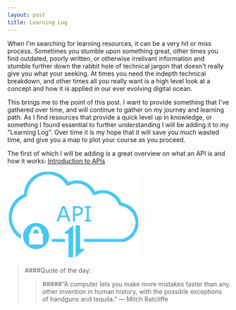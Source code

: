 ```yaml
---
layout: post
title: Learning Log
---
```



When I'm searching for learning resources, it can be a very hit or miss process. Sometimes you stumble upon something great, other times you find outdated, poorly written, or otherwise irrelivant information and stumble further down the rabbit hole of technical jargon that doesn't really give you what your seeking. At times you need the indepth technical breakdown, and other times all you really want is a high level look at a concept and how it is applied in our ever evolving digital ocean.

This brings me to the point of this post. I want to provide something that I've gathered over time, and will continue to gather on my journey and learning path. As I find resources that provide a quick level up in knowledge, or something I found essential to further understanding I will be adding it to my "Learning Log". Over time it is my hope that it will save you much wasted time, and give you a map to plot your course as you proceed. 

The first of which I will be adding is a great overview on what an API is and how it works: [Introduction to APIs](https://zapier.com/learn/apis/ "Intro to APIs")

![API](/images/api.png)

>####Quote of the day:
>>#####“A computer lets you make more mistakes faster than any other invention in human history, with the possible exceptions of handguns and tequila.” — Mitch Ratcliffe

